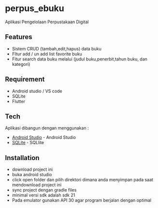 # perpus_ebuku

Aplikasi Pengelolaan Perpustakaan Digital

## Features

- Sistem CRUD (tambah,edit,hapus) data buku
- FItur add / un add list favorite buku
- Fitur search data buku melalui (judul buku,penerbit,tahun buku, dan kategori)

## Requirement
- Android studio / VS code
- SQLite
- Flutter


## Tech
Aplikasi dibangun dengan menggunakan :
- [Android Studio](https://developer.android.com/) - Android Studio
- [SQLite](https://www.sqlite.org/) - SQLlite

## Installation
- download project ini
- buka android studio
- click open folder dan pilih direktori dimana anda menyimpan pada saat mendownload project ini
- sync project dengan gradle files
- minimal versi sdk adalah sdk 21
- Pada emulator gunakan API 30 agar program berjalan dengan optimal

